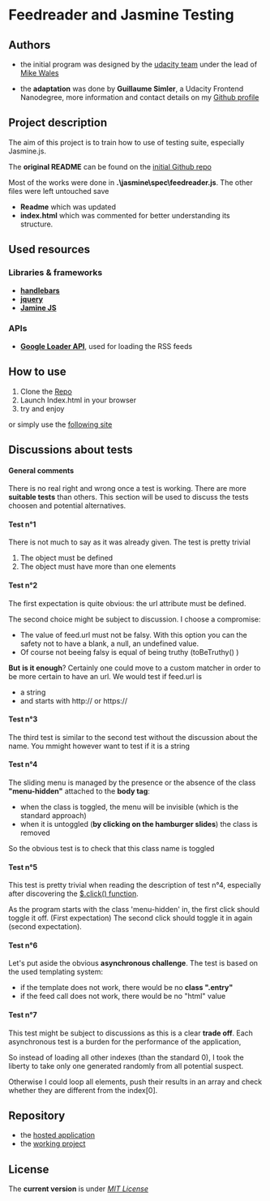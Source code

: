 # Feedreader and Jasmine Testing

Authors
----
* the initial program was designed by the [udacity team](https://github.com/udacity/frontend-nanodegree-feedreader/graphs/contributors) under the lead of [Mike Wales](https://www.linkedin.com/in/michaelwales)

* the **adaptation** was done by **Guillaume Simler**, a Udacity Frontend Nanodegree, more information and contact details on my [Github profile](https://github.com/guillaumesimler)

Project description
----

The aim of this project is to train how to use of testing suite, especially Jasmine.js. 

The **original README** can be found on the [initial Github repo](https://github.com/udacity/frontend-nanodegree-feedreader/blob/master/README.md)

Most of the works were done in **.\jasmine\spec\feedreader.js**. The other files were left untouched save
* **Readme** which was updated
* **index.html** which was commented for better understanding its structure. 

Used resources
----

### Libraries & frameworks

* [**handlebars**](http://handlebarsjs.com/)
* [**jquery**](https://jquery.com/)
* [**Jamine JS**](http://jasmine.github.io/2.1/introduction.htmls)

### APIs

* [**Google Loader API**](https://developers.google.com/loader/), used for loading the RSS feeds

How to use
----

1. Clone the [Repo](https://github.com/guillaumesimler/nanofep8)
2. Launch Index.html in your browser
3. try and enjoy 

or simply use the [following site](http://guillaumesimler.github.io/nanofep8/)

Discussions about tests
----

#### General comments

There is no real right and wrong once a test is working. There are more **suitable tests** than others. This section will be used to discuss the tests choosen and potential alternatives.

#### Test n°1

There is not much to say as it was already given. The test is pretty trivial
1. The object must be defined
2. The object must have more than one elements

#### Test n°2

The first expectation is quite obvious: the url attribute must be defined. 

The second choice might be subject to discussion. I choose a compromise:
* The value of feed.url must not be falsy. With this option you can the safety not to have a blank, a null, an undefined value.
* Of course not beeing falsy is equal of being truthy (toBeTruthy() )

**But** __is it enough__? Certainly one could move to a custom matcher in order to be more certain to have an url. 
We would test if feed.url is 
* a string
* and starts with http:// or https://

#### Test n°3

The third test is similar to the second test without the discussion about the name. You mmight however want to test if it is a string

#### Test n°4

The sliding menu is managed by the presence or the absence of the class **"menu-hidden"** attached to the **body tag**:
* when the class is toggled, the menu will be invisible (which is the standard approach)
* when it is untoggled (__by clicking on the hamburger slides__) the class is removed

So the obvious test is to check that this class name is toggled 

#### Test n°5

This test is pretty trivial when reading the description of test n°4, especially after discovering the [$.click() function](https://api.jquery.com/click/). 

As the program starts with the class 'menu-hidden' in, the first click should toggle it off. (First expectation)
The second click should toggle it in again (second expectation).

#### Test n°6 

Let's put aside the obvious __asynchronous challenge__. The test is based on the used templating system:
* if the template does not work, there would be no **class ".entry"**
* if the feed call does not work, there would be no "html" value

#### Test n°7

This test might be subject to discussions as this is a clear **trade off**. Each asynchronous test
is a burden for the performance of the application,

So instead of loading all other indexes (than the standard 0), I took the liberty to take only one generated randomly from all potential suspect. 

Otherwise I could loop all elements, push their results in an array and check whether they are different from the index[0].

Repository 
----
* the [hosted application](http://guillaumesimler.github.io/nanofep8/)
* the [working project](https://github.com/guillaumesimler/nanofep8)

License
----

The **current version** is under [_MIT License_](https://github.com/guillaumesimler/nanofep8/blob/master/LICENSE.txt) 